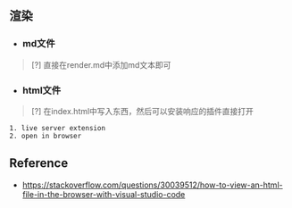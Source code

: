 ## 渲染
* ### md文件
> [?] 直接在render.md中添加md文本即可

* ### html文件
> [?] 在index.html中写入东西，然后可以安装响应的插件直接打开

    1. live server extension
    2. open in browser

## Reference
* https://stackoverflow.com/questions/30039512/how-to-view-an-html-file-in-the-browser-with-visual-studio-code